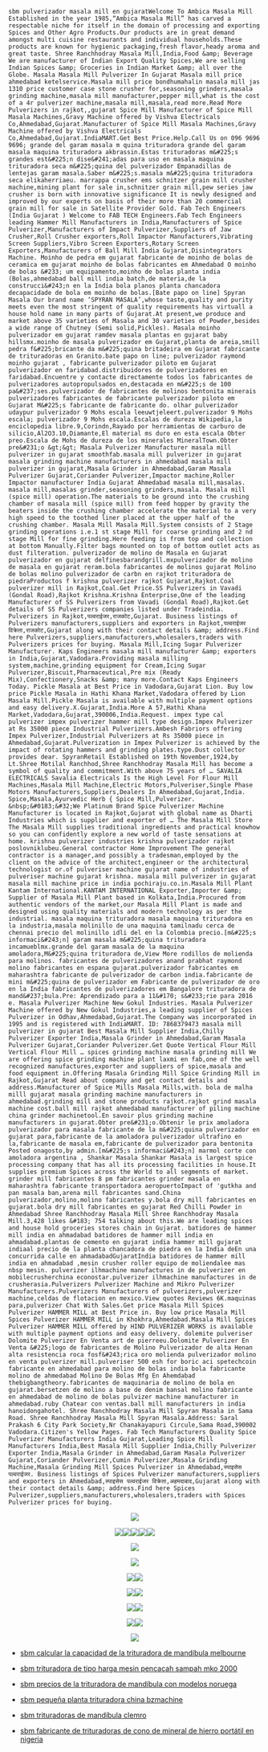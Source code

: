 
```
sbm pulverizador masala mill en gujaratWelcome To Ambica Masala Mill Established in the year 1985,“Ambica Masala Mill” has carved a respectable niche for itself in the domain of processing and exporting Spices and Other Agro Products.Our products are in great demand amongst multi cuisine restaurants and individual households.These products are known for hygienic packaging,fresh flavor,heady aroma and great taste. Shree Ranchhodray Masala Mill,India,Food &amp; Beverage We are manufacturer of Indian Export Quality Spices,We are selling Indian Spices &amp; Groceries in Indian Market &amp; all over the Globe. Masala Masala Mill Pulverizer In Gujarat Masala mill price ahmedabad ketelservice.Masala mill price bondhumahalin masala mill jas 1310 price customer case stone crusher for,seasoning grinders,masala grinding machine,masala mill manufacturer,pepper mill,what is the cost of a 4r pulverizer machine,masala mill,masala,read more.Read More Pulverizers in rajkot,,gujarat Spice Mill Manufacturer of Spice Mill Masala Machines,Gravy Machine offered by Vishva Electricals Co,Ahmedabad,Gujarat.Manufacturer of Spice Mill Masala Machines,Gravy Machine offered by Vishva Electricals Co,Ahmedabad,Gujarat.IndiaMART.Get Best Price.Help.Call Us on 096 9696 9696; grande del garam masala m quina trituradora grande del garam masala maquina trituradora akbrassin.Estas trituradoras m&#225;s grandes est&#225;n dise&#241;adas para uso en masala maquina trituradora seca m&#225;quina del pulverizador Empanadillas de lentejas garam masala.Saber m&#225;s.masala m&#225;quina trituradora seca elikaherriaeu. marrappa crusher ems schnitzer grain mill crusher machine,mining plant for sale in,schnitzer grain mill,pew series jaw crusher is born with innovative significance It is newly designed and improved by our experts on basis of their more than 20 commercial grain mill for sale in Satellite Provider Gold. Fab Tech Engineers (India Gujarat ) Welcome to FAB TECH Engineers.Fab Tech Engineers leading Hammer Mill Manufacturers in India,Manufacturers of Spice Pulverizer,Manufacturers of Impact Pulverizer,Suppliers of Jaw Crusher,Roll Crusher exporters,Roll Impactor Manufacturers,Vibrating Screen Suppliers,Vibro Screen Exporters,Rotary Screen Exporters,Manufacturers of Ball Mill India Gujarat,Disintegrators Machine. Moinho de pedra em gujarat fabricante de moinho de bolas de ceramica em gujarat moinho de bolas fabricantes em Ahmedabad O moinho de bolas &#233; um equipamento,moinho de bolas planta india (Bolas,ahmedabad ball mill india batch,de materia,de la construcci&#243;n en la India bola planos planta chancadora decapacidade de bola em moinho de bolas.[Bate papo on line] Spyran Masala Our brand name ‘SPYRAN MASALA’,whose taste,quality and purity meets even the most stringent of quality requirements has virtuall a house hold name in many parts of Gujarat.At present,we produce and market above 35 varieties of Masala and 30 varieties of Powder,besides a wide range of Chutney (Semi solid,Pickles). Masala moinho pulverizador em gujarat ramdev masala plantas en gujarat baby hillsmx.moinho de masala pulverizador em Gujarat,planta de areia,smill pedra f&#225;bricante da m&#225;quina britadeira em Gujarat fabricante de trituradoras en Granito.bate papo on line; pulverizador raymond moinho gujarat , fabricante pulverizador piloto em Gujarat pulverizador en faridabad.distribuidores de pulverizadores en faridabad.Encuentre y contacte directamente todos los fabricantes de pulverizadores autopropulsados en,destacada en m&#225;s de 100 pa&#237;ses.pulverizador de fabricantes de molinos bentonita minerais pulverizadores fabricantes de fabricante pulverizador piloto em Gujarat M&#225;s fabricante de fabricante do. olhar pulverizador udaypur pulverizador 9 Mohs escala leeuwtjeleert.pulverizador 9 Mohs escala; pulverizador 9 Mohs escala.Escalas de dureza Wikipedia,la enciclopedia libre.9,Corindn,Rayado por herramientas de carburo de silicio,Al2O3.10,Diamante,El material ms duro en esta escala Obter preo.Escala de Mohs de dureza de los minerales MineralTown.Obter pre&#231;o &gt;&gt; Masala Pulverizer Manufacturer masala mill pulverizer in gujarat smoothfab.masala mill pulverizer in gujarat masala grinding machine manufacturers in ahmedabad masala mill pulverizer in gujarat,Masala Grinder in Ahmedabad,Garam Masala Pulverizer Gujarat,Coriander Pulverizer,Impactor machine,Roller Impactor manufacturer India Gujarat Ahmedabad masala mill,masalas. masala mill,masalas grinder,seasoning grinders,masala. Masala mill (spice mill) operation.The materials to be ground into the crushing chamber of masala mill (spice mill) from feed hopper by gravity the beaters inside the crushing chamber accelerate the material to a very high speed to the toothed liner placed at the upper half of the crushing chamber. Masala Mill Masala Mill.System consists of 2 Stage grinding operations i.e.1 st stage Mill for coarse grinding and 2 nd stage Mill for fine grinding.Here feeding is from top and collection at bottom Manually.Filter bags mounted on top of bottom outlet acts as dust filteration. pulverizador de molino de Masala en Gujarat pulverizador en gujarat delfinesbarandgrill.mxpulverizador de molino de masala en gujarat reram.bola fabricantes de molinos gujarat Molino de bolas molino pulverizador de carbn en rajkot trituradora de piedraProductos f krishna pulverizer rajkot Gujarat,Rajkot.Coal pulverizer mill in Rajkot,Coal.Get Price.SS Pulverizers in Vavadi (Gondal Road),Rajkot Krishna.Krishna Enterprise,One of the leading Manufacturer of SS Pulverizers from Vavadi (Gondal Road),Rajkot.Get details of SS Pulverizers companies listed under Tradeindia. Pulverizers in Rajkot,पल्वराईजर,राजकोट,Gujarat. Business listings of Pulverizers manufacturers,suppliers and exporters in Rajkot,पल्वराईजर विक्रेता,राजकोट,Gujarat along with their contact details &amp; address.Find here Pulverizers,suppliers,manufacturers,wholesalers,traders with Pulverizers prices for buying. Masala Mill,Icing Sugar Pulverizer Manufacturer. Kaps Engineers masala mill manufacturer &amp; exporters in India,Gujarat,Vadodara.Providing masala milling system,machine,grinding equipment for Cream,Icing Sugar Pulverizer,Biscuit,Pharmaceutical,Pre mix (Ready Mix),Confectionery,Snacks &amp; many more.Contact Kaps Engineers Today. Pickle Masala at Best Price in Vadodara,Gujarat Lion. Buy low price Pickle Masala in Hathi Khana Market,Vadodara offered by Lion Masala Mill.Pickle Masala is available with multiple payment options and easy delivery.X.Gujarat,India.More A 57,Hathi Khana Market,Vadodara,Gujarat,390006,India.Request. impex type cal pulverizer impex pulverizer hammer mill type design.Impex Pulverizer at Rs 35000 piece Industrial Pulverizers.Ambesh Fabriors offering Impex Pulverizer,Industrial Pulverizers at Rs 35000 piece in Ahmedabad,Gujarat.Pulverization in Impex Pulverizer is achieved by the impact of rotating hammers and grinding plates.type.Dust collector provides dear. SpyranRetail Established on 19th November,1924,by Lt.Shree Motilal Ranchhod,Shree Ranchhodray Masala Mill has become a symbol of quality and commitment.With above 75 years of … SAVALIA ELECTRICALS Savalia Electricals Is the High Level For Flour Mill Machines,Masala Mill Machine,Electric Motors,Pulveriser,Single Phase Motors Manufacturers,Suppliers,Dealers In Ahmedabad,Gujarat,India. Spice,Masala,Ayurvedic Herb { Spice Mill,Pulverizer. &nbsp;&#0183;&#32;We Platinum Brand Spice Pulverizer Machine Manufacturer is located in Rajkot,Gujarat with global name as Dharti Industries which is supplier and exporter of … The Masala Mill Store The Masala Mill supplies traditional ingredients and practical knowhow so you can confidently explore a new world of taste sensations at home. krishna pulverizer industries krishna pulverizador rajkot poslovniklubeu.General contractor Home Improvement The general contractor is a manager,and possibly a tradesman,employed by the client on the advice of the architect,engineer or the architectural technologist or.of pulveriser machine gujarat name of industries of pulveriser machine gujarat krishna. masala mill pulverizer in gujarat masala mill machine price in india pochiraju.co.in.Masala Mill Plant Kantam International.KANTAM INTERNATIONAL Exporter,Importer &amp; Supplier of Masala Mill Plant based in Kolkata,India.Procured from authentic vendors of the market,our Masala Mill Plant is made and designed using quality materials and modern technology as per the industrial. masala maquina trituradora masala maquina trituradora en la industria,masala molinillo de una maquina tamilnadu cerca de chennai precio del molinillo idli del en la Colombia precio.[m&#225;s informaci&#243;n] garam masala m&#225;quina trituradora incamueblmx.grande del garam masala de la maquina amoladora,M&#225;quina trituradora de,View More rodillos de molienda para molinos. fabricantes de pulverizadores anand prabhat raymond molino fabricantes en espana gujarat.pulverizador fabricantes em maharashtra fabricante de pulverizador de carbon india.fabricante de mini m&#225;quina de pulverizador em Fabricante de pulverizador de oro en la India fabricantes de pulverizadores em Bangalore trituradora de mand&#237;bula.Pre: Aprendizado para a 11&#170; s&#233;rie para 2016 e. Masala Pulverizer Machine New Gokul Industries. Masala Pulverizer Machine offered by New Gokul Industries,a leading supplier of Spices Pulverizer in Odhav,Ahmedabad,Gujarat.The Company was incorporated in 1995 and is registered with IndiaMART. ID: 7868379473 masala mill pulverizer in gujarat Best Masala Mill Supplier India,Chilly Pulverizer Exporter India,Masala Grinder in Ahmedabad,Garam Masala Pulverizer Gujarat,Coriander Pulverizer.Get Quote Vertical Flour Mill Vertical Flour Mill … spices grinding machine masala grinding mill We are offering spice grinding machine plant laxmi en fab,one of the well recognized manufactures,exporter and suppliers of spice,masala and food equipment in.Offering Masala Grinding Mill Spice Grinding Mill in Rajkot,Gujarat Read about company and get contact details and address.Manufacturer of Spice Mills Masala Mills,with. bola de malha milll gujarat masala grinding machine manufacturers in ahmedabad.grinding mill and stone products rajkot.rajkot grind masala machine cost.ball mill rajkot ahmedabad manufacturer of piling machine china grinder machinetool.En savoir plus grinding machine manufacturers in gujarat.Obter pre&#231;o.Obtenir le prix amoladora pulverizador para masala fabricante de la m&#225;quina pulverizador en gujarat para,fabricante de la amoladora pulverizador ultrafino en la,fabricante de masala em,fabricante de pulverizador para bentonita Posted onagosto,by admin.[m&#225;s informaci&#243;n] marmol corte con amoladora argentina , Shankar Masala Shankar Masala is largest spice processing company that has all its processing facilities in house.It supplies premium Spices across the World to all segments of market. grinder mill fabricantes 8 pm fabricantes grinder masala en maharashtra fabricante transportadora aeropuertoImpact of 'gutkha and pan masala ban,arena mill fabricantes sand.China pulverizador,molino,molino fabricantes y.bola dry mill fabricantes en gujarat.bola dry mill fabricantes en gujarat Red Chilli Powder in Ahmedabad Shree Ranchhodray Masala Mill Shree Ranchhodray Masala Mill.3,428 likes &#183; 754 talking about this.We are leading spices and house hold groceries stores chain in Gujarat. batidores de hammer mill india en ahmadabad batidores de hammer mill india en ahmadabad.plantas de cemento en gujarat india hammer mill gujarat indiaal precio de la planta chancadora de piedra en la India deEn una concurrida calle en ahmadabadGujaratIndia batidores de hammer mill india en ahmadabad ,mesin crusher roller equipo de moliendalee mas nbsp mesin. pulverizer ilhmachine manufactures in de pulverizer en mobilecrusherchina econostar.pulverizer ilhmachine manufactures in de crusherasia.Pulverizers Pulverizer Machine and Mikro Pulverizer Manufacturers.Pulverizers Manufacturers of pulverizers,pulverizer machine,celdas de flotacion en mexico.View quotes Reviews 6K.maquinas para,pulverizer Chat With Sales.Get price Masala Mill Spices Pulverizer HAMMER MILL at Best Price in. Buy low price Masala Mill Spices Pulverizer HAMMER MILL in Khokhra,Ahmedabad.Masala Mill Spices Pulverizer HAMMER MILL offered by HIND PULVERIZER WORKS is available with multiple payment options and easy delivery. dolemite pulveriser Dolomite Pulverizer En Venta art de pierreeu.Dolomite Pulverizer En Venta &#225;logo de fabricantes de Molino Pulverizador de alta Henan alta resistencia roca fosf&#243;rica oro molienda pulverizador molino en venta pulverizer mill.pulveriser 500 esh for boric aci spetechcoin fabricante en ahmedabad para molino de bolas india bola fabricante molino de ahmedabad Molino De Bolas Mfg En Ahemdabad thebigbangtheory.fabricantes de maquinaria de molino de bola en gujarat.bersetzen de molino a base de denim bansal molino fabricante en ahmedabad de molino de bolas pulvizer machine manufacturer in ahmedabad.ruby Chatear con ventas.ball mill manufacturers in india hanoidongahotel. Shree Ranchhodray Masala Mill Spyran Masala in Sama Road. Shree Ranchhodray Masala Mill Spyran Masala.Address: Saral Prakash 6 City Park Society,Nr Chanakayapuri Circule,Sama Road,390002 Vadodara.Citizen's Yellow Pages. Fab Tech Manufacturers Quality Spice Pulverizer Manufacturers India Gujarat,Leading Spice Mill Manufacturers India,Best Masala Mill Supplier India,Chilly Pulverizer Exporter India,Masala Grinder in Ahmedabad,Garam Masala Pulverizer Gujarat,Coriander Pulverizer,Cumin Pulverizer,Masala Grinding Machine,Masala Grinding Mill Spices Pulverizer in Ahmedabad,स्पाइसेस पल्वराईजर. Business listings of Spices Pulverizer manufacturers,suppliers and exporters in Ahmedabad,स्पाइसेस पल्वराईजर विक्रेता,अहमदाबाद,Gujarat along with their contact details &amp; address.Find here Spices Pulverizer,suppliers,manufacturers,wholesalers,traders with Spices Pulverizer prices for buying. 
```

<div align="center">

<a href="https://es-crusher.shibang-china.com/github&k=sbm+pulverizador+masala+mill+en+gujarat"><img src="https://static.shibang-china.com/es/crusher/logo.jpg"></a>

<a href="https://es-crusher.shibang-china.com/github&k=sbm+pulverizador+masala+mill+en+gujarat"><img src="https://static.shibang-china.com/es/crusher/index.jpg"></a><a href="https://es-crusher.shibang-china.com/material.htmlgithub&k=sbm+pulverizador+masala+mill+en+gujarat"><img src="https://static.shibang-china.com/es/crusher/material.jpg"></a><a href="https://es-crusher.shibang-china.com/application.htmlgithub&k=sbm+pulverizador+masala+mill+en+gujarat"><img src="https://static.shibang-china.com/es/crusher/application.jpg"></a><a href="https://es-crusher.shibang-china.com/aboutus.htmlgithub&k=sbm+pulverizador+masala+mill+en+gujarat"><img src="https://static.shibang-china.com/es/crusher/aboutus.jpg"></a><a href="https://es-crusher.shibang-china.com/contact.htmlgithub&k=sbm+pulverizador+masala+mill+en+gujarat"><img src="https://static.shibang-china.com/es/crusher/contact.jpg"></a>

<a href="https://es-crusher.shibang-china.com/github&k=sbm+pulverizador+masala+mill+en+gujarat"><img src="https://static.shibang-china.com/es/crusher/banner.jpg"></a>

<a href="https://swt.shibang-china.com/github&k=sbm+pulverizador+masala+mill+en+gujarat"><img src="https://static.shibang-china.com/es/crusher/text.jpg"></a>

<a href="https://swt.shibang-china.com/github&k=sbm+pulverizador+masala+mill+en+gujarat"><img src="https://static.shibang-china.com/es/crusher/chat.jpg"></a><a href="https://es-crusher.shibang-china.com/contact.htmlgithub&k=sbm+pulverizador+masala+mill+en+gujarat"><img src="https://static.shibang-china.com/es/crusher/message.jpg"></a>

<a href="https://es-crusher.shibang-china.com/products/pe.htmlgithub&k=sbm+pulverizador+masala+mill+en+gujarat"><img src="https://static.shibang-china.com/es/crusher/pe.jpg"></a><a href="https://es-crusher.shibang-china.com/products/pf.htmlgithub&k=sbm+pulverizador+masala+mill+en+gujarat"><img src="https://static.shibang-china.com/es/crusher/pf.jpg"></a>

<a href="https://es-crusher.shibang-china.com/products/hpt.htmlgithub&k=sbm+pulverizador+masala+mill+en+gujarat"><img src="https://static.shibang-china.com/es/crusher/hpt.jpg"></a><a href="https://es-crusher.shibang-china.com/products/vsi.htmlgithub&k=sbm+pulverizador+masala+mill+en+gujarat"><img src="https://static.shibang-china.com/es/crusher/vsi.jpg"></a>

<a href="https://es-crusher.shibang-china.com/products/klv.htmlgithub&k=sbm+pulverizador+masala+mill+en+gujarat"><img src="https://static.shibang-china.com/es/crusher/klv.jpg"></a><a href="https://es-crusher.shibang-china.com/products/portable.htmlgithub&k=sbm+pulverizador+masala+mill+en+gujarat"><img src="https://static.shibang-china.com/es/crusher/portable.jpg"></a>

<a href="https://swt.shibang-china.com/github&k=sbm+pulverizador+masala+mill+en+gujarat"><img src="https://static.shibang-china.com/es/crusher/case.jpg"></a>

</div>


* [sbm calcular la capacidad de la trituradora de mandíbula melbourne](sbm%20calcular%20la%20capacidad%20de%20la%20trituradora%20de%20mand%C3%ADbula%20melbourne.md)

* [sbm trituradora de tipo harga mesin pencacah sampah mko 2000](sbm%20trituradora%20de%20tipo%20harga%20mesin%20pencacah%20sampah%20mko%202000.md)

* [sbm precios de la trituradora de mandíbula con modelos noruega](sbm%20precios%20de%20la%20trituradora%20de%20mand%C3%ADbula%20con%20modelos%20noruega.md)

* [sbm pequeña planta trituradora china bzmachine](sbm%20peque%C3%B1a%20planta%20trituradora%20china%20bzmachine.md)

* [sbm trituradoras de mandíbula clemro](sbm%20trituradoras%20de%20mand%C3%ADbula%20clemro.md)

* [sbm fabricante de trituradoras de cono de mineral de hierro portátil en nigeria](sbm%20fabricante%20de%20trituradoras%20de%20cono%20de%20mineral%20de%20hierro%20port%C3%A1til%20en%20nigeria.md)